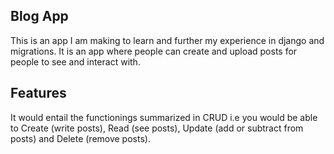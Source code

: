 ## Blog App
This is an app I am making to learn and further my experience in django and migrations. It is an app where people can create and upload posts for people to see and interact with. 

## Features
It would entail the functionings summarized in CRUD i.e you would be able to Create (write posts), Read (see posts), Update (add or subtract from posts) and Delete (remove posts).

